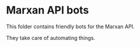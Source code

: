 # Marxan API bots

This folder contains friendly bots for the Marxan API.

They take care of automating things.